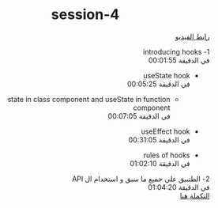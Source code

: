 
<h1 align="center">session-4</h1>

<div dir="rtl">
<a  href="https://youtu.be/HMF92HPlYrw?list=PLQtNtS-WfRa9LbmD8ON7rWhn-AtKTGdkn"> رابط الفيديو</a>
<p dir="rtl">  
1- introducing hooks
<br/>
 في الدقيقة  00:01:55
 <ul dir="rtl">
   <li >
     <p >
     useState hook
        <br/>
       في الدقيقة   00:05:25
      </p>
     <ul dir="rtl">
       <li>
         <p>
             state in class component and useState in function component
           <br/>
           في الدقيقة  00:07:05 
         </p>
       </li>
     </ul>
   </li>

   <li >
     <p>
     useEffect hook
        <br/>
       في الدقيقة 00:31:05
      </p>
   </li>

  <li>
     <p >
     rules of hooks
        <br/>
       في الدقيقة 01:02:10
      </p>
     
   </li>
 </ul>
</p>
<p>
  2- الطتبيق علي جميع ما سبق و استخدام ال API
<br/>
  في الدقيقة 01:04:20
  <br/>
  <a  href="https://github.com/YoussefElogail/CodeZone-React/tree/merge-3-%26-2"> التكملة هنا</a>
</p>
</div>
